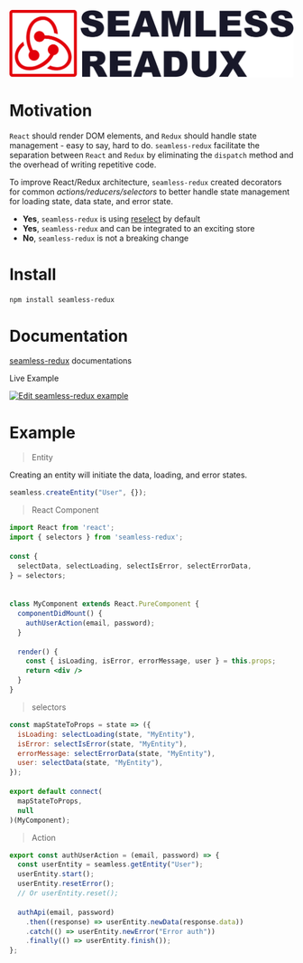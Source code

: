 ![Test Image 1](seamless-redux-logo.png)

# Motivation

`React` should render DOM elements, and `Redux` should handle state management - easy to say, hard to do.
`seamless-redux` facilitate the separation between `React` and `Redux` by eliminating the `dispatch` method and the overhead of writing repetitive code.

To improve  React/Redux architecture, `seamless-redux` created decorators for common *actions/reducers/selectors* to better handle state management for loading state, data state, and error state.

* **Yes**, `seamless-redux` is using [reselect](https://github.com/reduxjs/reselect) by default
* **Yes**, `seamless-redux` and can be integrated to an exciting store
* **No**, `seamless-redux` is not a breaking change
</aside>

# Install
`npm install seamless-redux`

# Documentation
[seamless-redux](https://bnbarak.github.io/seamless-redux) documentations

Live Example

[![Edit seamless-redux example](https://codesandbox.io/static/img/play-codesandbox.svg)](https://codesandbox.io/s/react-example-2q9be?fontsize=14)
# Example

> Entity

Creating an entity will initiate the data, loading, and error states.

```jsx
seamless.createEntity("User", {});
```


> React Component

```jsx
import React from 'react';
import { selectors } from 'seamless-redux';

const {
  selectData, selectLoading, selectIsError, selectErrorData,
} = selectors;


class MyComponent extends React.PureComponent {
  componentDidMount() {
    authUserAction(email, password);
  }
 
  render() {
    const { isLoading, isError, errorMessage, user } = this.props;
    return <div />
  }
}
```

> selectors

```jsx
const mapStateToProps = state => ({
  isLoading: selectLoading(state, "MyEntity"),
  isError: selectIsError(state, "MyEntity"),
  errorMessage: selectErrorData(state, "MyEntity"),
  user: selectData(state, "MyEntity"),
});

export default connect(
  mapStateToProps,
  null
)(MyComponent);
```

> Action

```jsx
export const authUserAction = (email, password) => {
  const userEntity = seamless.getEntity("User");
  userEntity.start();
  userEntity.resetError();
  // Or userEntity.reset();

  authApi(email, password)
    .then((response) => userEntity.newData(response.data))
    .catch(() => userEntity.newError("Error auth"))
    .finally(() => userEntity.finish());
};
```
